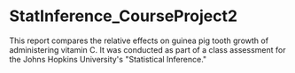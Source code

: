 StatInference_CourseProject2
============================

This report compares the relative effects on guinea pig tooth growth of administering vitamin C. It was conducted as part of a class assessment for the Johns Hopkins University's "Statistical Inference."
